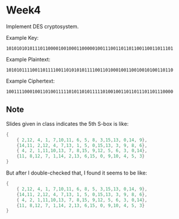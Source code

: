 # Week4

Implement DES cryptosystem.

Example Key:
```
1010101010111011000010010001100000100111001101101100110011011101
```

Example Plaintext:
```
1010101111001101111001101010101111001101000100110010010100110110
```

Example Ciphertext:
```
1001111000100110100111110101101011111010010011011011101101110000
```

## Note

Slides given in class indicates the 5th S-box is like:
```c
{
    { 2,12, 4, 1, 7,10,11, 6, 5, 8, 3,15,13, 0,14, 9},
    {14,11, 2,12, 4, 7,13, 1, 5, 0,15,13, 3, 9, 8, 6},
    { 4, 2, 1,11,10,13, 7, 8,15, 9,12, 5, 6, 3, 0,14},
    {11, 8,12, 7, 1,14, 2,13, 6,15, 0, 9,10, 4, 5, 3}
}
```

But after I double-checked that, I found it seems to be like:
```c
{
    { 2,12, 4, 1, 7,10,11, 6, 8, 5, 3,15,13, 0,14, 9},
    {14,11, 2,12, 4, 7,13, 1, 5, 0,15,13, 3, 9, 8, 6},
    { 4, 2, 1,11,10,13, 7, 8,15, 9,12, 5, 6, 3, 0,14},
    {11, 8,12, 7, 1,14, 2,13, 6,15, 0, 9,10, 4, 5, 3}
}
```